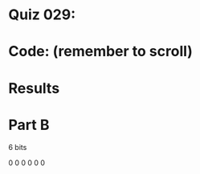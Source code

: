 # Quiz 029: 


# Code: (remember to scroll)


# Results

<!-- ![quiz027-results](./quiz027-results.png) -->

# Part B

6 bits

0 0 0 0 0 0 